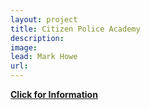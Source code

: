 ```yaml
---
layout: project
title: Citizen Police Academy
description: 
image: 
lead: Mark Howe
url: 
---
```


[**Click for Information**](/CitizenPoliceAcademy)